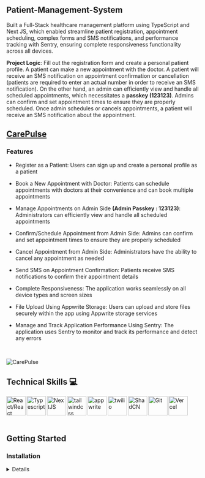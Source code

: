 ## Patient-Management-System

<p>
Built a Full-Stack healthcare management platform using TypeScript and Next JS, which enabled streamline patient registration, appointment scheduling, complex forms and SMS notifications, and performance tracking with Sentry, ensuring complete responsiveness functionality across all devices. 

<b>Project Logic</b>: Fill out the registration form and create a personal patient profile. A patient can make a new appointment with the doctor. A patient will receive an SMS notification on appointment confirmation or cancellation (patients are required to enter an actual number in order to receive an SMS notification). On the other hand, an admin can efficiently view and handle all scheduled appointments, which necessitates a <b>passkey (123123)</b>. Admins can confirm and set appointment times to ensure they are properly scheduled. Once admin schedules or cancels appointments, a patient will receive an SMS notification about the appointment.

</p>

## [CarePulse](https://patient-management-system-carepulse.vercel.app/)

### Features

- Register as a Patient: Users can sign up and create a personal profile as a patient

- Book a New Appointment with Doctor: Patients can schedule appointments with doctors at their convenience and can book multiple appointments

- Manage Appointments on Admin Side <b>(Admin Passkey : 123123)</b>: Administrators can efficiently view and handle all scheduled appointments

- Confirm/Schedule Appointment from Admin Side: Admins can confirm and set appointment times to ensure they are properly scheduled

- Cancel Appointment from Admin Side: Administrators have the ability to cancel any appointment as needed

- Send SMS on Appointment Confirmation: Patients receive SMS notifications to confirm their appointment details

- Complete Responsiveness: The application works seamlessly on all device types and screen sizes

- File Upload Using Appwrite Storage: Users can upload and store files securely within the app using Appwrite storage services

- Manage and Track Application Performance Using Sentry: The application uses Sentry to monitor and track its performance and detect any errors

<br />

![CarePulse](https://github.com/user-attachments/assets/f249f831-4eed-40de-9527-93b44b5b22c6)

## Technical Skills 💻

<img align="left" alt="React/React Native" height="50px" src="https://cdn.svgporn.com/logos/react.svg"/>
<img align="left" alt="Typescript" height="50px" src="https://cdn.svgporn.com/logos/typescript-icon.svg"/>
<img align="left" alt="NextJS" height="50px" src="https://cdn.svgporn.com/logos/nextjs-icon.svg"/>
<img align="left" alt="tailwindcss" height="50px" src="https://cdn.svgporn.com/logos/tailwindcss-icon.svg"/>
<img align="left" alt="appwrite" height="50px" src="https://cdn.svgporn.com/logos/appwrite-icon.svg"/>
<img align="left" alt="twilio" height="50px" src="https://cdn.svgporn.com/logos/twilio-icon.svg"/>
<img align="left" alt="ShadCN" height="50px" src="https://avatars.githubusercontent.com/u/139895814?s=280&v=4"/>
<img align="left" alt="Git" height="50px" src="https://cdn.svgporn.com/logos/git-icon.svg"/>
<img align="left" alt="Vercel" height="50px" src="https://cdn.svgporn.com/logos/vercel-icon.svg"/>

<br />
<br />
<br />
<br />

## Getting Started

### Installation

<details>
1. Open Terminal.

2. Change the current working directory to the location where you want the cloned directory.

3. Clone the repository: `git clone https://github.com/jhwa426/Patient-Management-System`

4. Navigate to the project directory: `cd healthcare`

5. Install the dependencies: `npm install`

6. Set Up Environment Variables

Create a new file named `.env.local` in the root of your project and add the following content:

```env
# APPWRITE
NEXT_PUBLIC_ENDPOINT=https://cloud.appwrite.io/v1
PROJECT_ID=
API_KEY=
DATABASE_ID=
PATIENT_COLLECTION_ID=
APPOINTMENT_COLLECTION_ID=
NEXT_PUBLIC_BUCKET_ID=

NEXT_PUBLIC_ADMIN_PASSKEY=123123
```

7. Replace the placeholder values with your actual Appwrite credentials. You can obtain these credentials by signing up on the [Appwrite website](https://appwrite.io/).

**Running the Project**

```bash
npm run dev
```

Open [http://localhost:3000](http://localhost:3000) in your browser to view the project.

8. Open your browser and visit: `http://localhost:3000`
</details>
